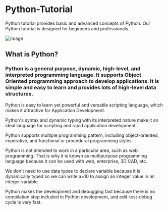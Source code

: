 # Python-Tutorial
Python tutorial provides basic and advanced concepts of Python. Our Python tutorial is designed for beginners and professionals.

![image](https://user-images.githubusercontent.com/66740565/156387039-3999ddf4-3ba1-4e0c-ba28-7d46cc0683ad.png)


## What is Python? 

### Python is a general purpose, dynamic, high-level, and interpreted programming language. It supports Object Oriented programming approach to develop applications. It is simple and easy to learn and provides lots of high-level data structures.

Python is easy to learn yet powerful and versatile scripting language, which makes it attractive for Application Development.

Python's syntax and dynamic typing with its interpreted nature make it an ideal language for scripting and rapid application development.

Python supports multiple programming pattern, including object-oriented, imperative, and functional or procedural programming styles.

Python is not intended to work in a particular area, such as web programming. That is why it is known as multipurpose programming language because it can be used with web, enterprise, 3D CAD, etc.

We don't need to use data types to declare variable because it is dynamically typed so we can write a=10 to assign an integer value in an integer variable.

Python makes the development and debugging fast because there is no compilation step included in Python development, and edit-test-debug cycle is very fast.
